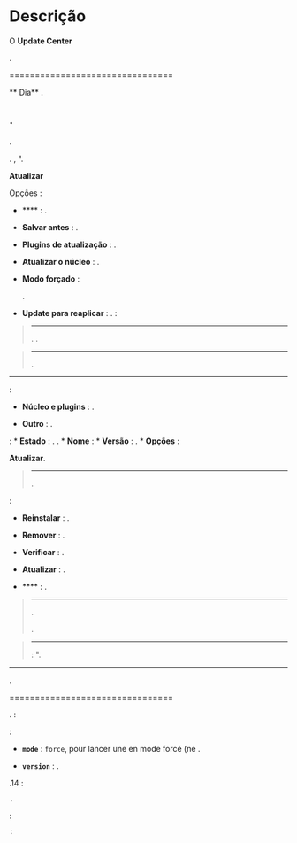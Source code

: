 Descrição 
===========

O **Update Center** 

. 


 
================================

 **
Dia** .

. 
---------------------------------

. 


. ,
".

 **Atualizar** 

Opções :
-   **** : 
    .

-   **Salvar antes** : 
    .

-   **Plugins de atualização** : 
    .

-   **Atualizar o núcleo** : 
    .

-   **Modo forçado** : 
    
    . 

-   **Update para reaplicar** : 
    .  : 

> ****
>
> 
> 
> . 
> .

> ****
>
> 
> .


------------------------------------------

 :

-   **Núcleo e plugins** : 
    .

-   **Outro** : .

 : * **Estado** : .
. * **Nome** : 
*
**Versão** : . * **Opções** :

 **Atualizar**.

> ****
>
> 
> .


 :

-   **Reinstalar** : .

-   **Remover** : .

-   **Verificar** : 
    .

-   **Atualizar** : 
    .

-   **** : 
    .

> ****
>
> 
> .
> 
> . 
> 

> ****
>
>  : 
> ".


-----------



.


 
================================

.
 :

    

 :

-   **`mode`** : `force`, pour lancer une  en mode forcé (ne
    .

-   **`version`** : 
    .


.14 :

    .


 :

    :
